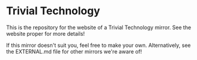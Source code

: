 # Trivial Technology

This is the repository for the website of a Trivial Technology mirror.
See the website proper for more details!

If this mirror doesn't suit you, feel free to make your own.
Alternatively, see the EXTERNAL.md file for other mirrors we're aware of!

